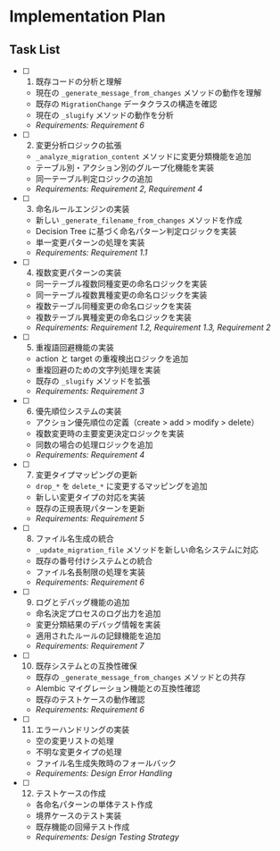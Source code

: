 # Implementation Plan

## Task List

- [ ] 1. 既存コードの分析と理解
  - 現在の `_generate_message_from_changes` メソッドの動作を理解
  - 既存の `MigrationChange` データクラスの構造を確認
  - 現在の `_slugify` メソッドの動作を分析
  - _Requirements: Requirement 6_

- [ ] 2. 変更分析ロジックの拡張
  - `_analyze_migration_content` メソッドに変更分類機能を追加
  - テーブル別・アクション別のグループ化機能を実装
  - 同一テーブル判定ロジックの追加
  - _Requirements: Requirement 2, Requirement 4_

- [ ] 3. 命名ルールエンジンの実装
  - 新しい `_generate_filename_from_changes` メソッドを作成
  - Decision Tree に基づく命名パターン判定ロジックを実装
  - 単一変更パターンの処理を実装
  - _Requirements: Requirement 1.1_

- [ ] 4. 複数変更パターンの実装
  - 同一テーブル複数同種変更の命名ロジックを実装
  - 同一テーブル複数異種変更の命名ロジックを実装
  - 複数テーブル同種変更の命名ロジックを実装
  - 複数テーブル異種変更の命名ロジックを実装
  - _Requirements: Requirement 1.2, Requirement 1.3, Requirement 2_

- [ ] 5. 重複語回避機能の実装
  - action と target の重複検出ロジックを追加
  - 重複回避のための文字列処理を実装
  - 既存の `_slugify` メソッドを拡張
  - _Requirements: Requirement 3_

- [ ] 6. 優先順位システムの実装
  - アクション優先順位の定義（create > add > modify > delete）
  - 複数変更時の主要変更決定ロジックを実装
  - 同数の場合の処理ロジックを追加
  - _Requirements: Requirement 4_

- [ ] 7. 変更タイプマッピングの更新
  - `drop_*` を `delete_*` に変更するマッピングを追加
  - 新しい変更タイプの対応を実装
  - 既存の正規表現パターンを更新
  - _Requirements: Requirement 5_

- [ ] 8. ファイル名生成の統合
  - `_update_migration_file` メソッドを新しい命名システムに対応
  - 既存の番号付けシステムとの統合
  - ファイル名長制限の処理を実装
  - _Requirements: Requirement 6_

- [ ] 9. ログとデバッグ機能の追加
  - 命名決定プロセスのログ出力を追加
  - 変更分類結果のデバッグ情報を実装
  - 適用されたルールの記録機能を追加
  - _Requirements: Requirement 7_

- [ ] 10. 既存システムとの互換性確保
  - 既存の `_generate_message_from_changes` メソッドとの共存
  - Alembic マイグレーション機能との互換性確認
  - 既存のテストケースの動作確認
  - _Requirements: Requirement 6_

- [ ] 11. エラーハンドリングの実装
  - 空の変更リストの処理
  - 不明な変更タイプの処理
  - ファイル名生成失敗時のフォールバック
  - _Requirements: Design Error Handling_

- [ ] 12. テストケースの作成
  - 各命名パターンの単体テスト作成
  - 境界ケースのテスト実装
  - 既存機能の回帰テスト作成
  - _Requirements: Design Testing Strategy_